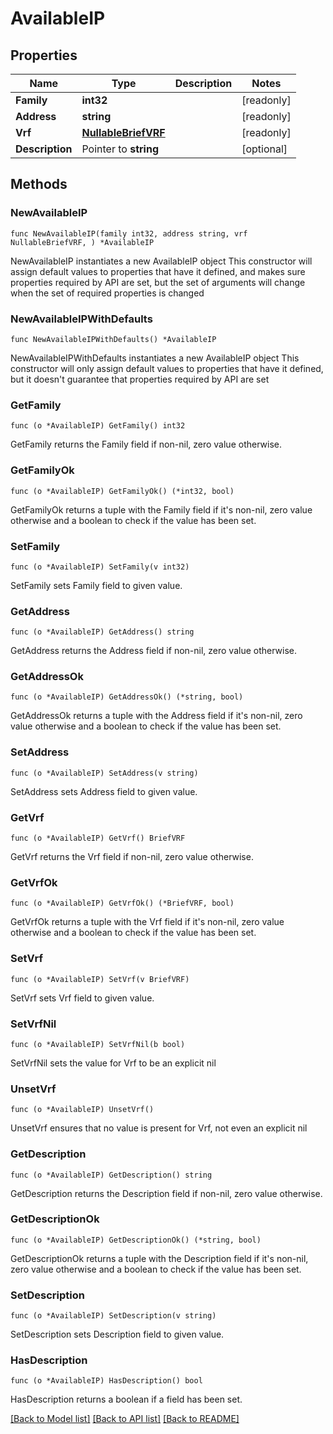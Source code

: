 # AvailableIP

## Properties

Name | Type | Description | Notes
------------ | ------------- | ------------- | -------------
**Family** | **int32** |  | [readonly] 
**Address** | **string** |  | [readonly] 
**Vrf** | [**NullableBriefVRF**](BriefVRF.md) |  | [readonly] 
**Description** | Pointer to **string** |  | [optional] 

## Methods

### NewAvailableIP

`func NewAvailableIP(family int32, address string, vrf NullableBriefVRF, ) *AvailableIP`

NewAvailableIP instantiates a new AvailableIP object
This constructor will assign default values to properties that have it defined,
and makes sure properties required by API are set, but the set of arguments
will change when the set of required properties is changed

### NewAvailableIPWithDefaults

`func NewAvailableIPWithDefaults() *AvailableIP`

NewAvailableIPWithDefaults instantiates a new AvailableIP object
This constructor will only assign default values to properties that have it defined,
but it doesn't guarantee that properties required by API are set

### GetFamily

`func (o *AvailableIP) GetFamily() int32`

GetFamily returns the Family field if non-nil, zero value otherwise.

### GetFamilyOk

`func (o *AvailableIP) GetFamilyOk() (*int32, bool)`

GetFamilyOk returns a tuple with the Family field if it's non-nil, zero value otherwise
and a boolean to check if the value has been set.

### SetFamily

`func (o *AvailableIP) SetFamily(v int32)`

SetFamily sets Family field to given value.


### GetAddress

`func (o *AvailableIP) GetAddress() string`

GetAddress returns the Address field if non-nil, zero value otherwise.

### GetAddressOk

`func (o *AvailableIP) GetAddressOk() (*string, bool)`

GetAddressOk returns a tuple with the Address field if it's non-nil, zero value otherwise
and a boolean to check if the value has been set.

### SetAddress

`func (o *AvailableIP) SetAddress(v string)`

SetAddress sets Address field to given value.


### GetVrf

`func (o *AvailableIP) GetVrf() BriefVRF`

GetVrf returns the Vrf field if non-nil, zero value otherwise.

### GetVrfOk

`func (o *AvailableIP) GetVrfOk() (*BriefVRF, bool)`

GetVrfOk returns a tuple with the Vrf field if it's non-nil, zero value otherwise
and a boolean to check if the value has been set.

### SetVrf

`func (o *AvailableIP) SetVrf(v BriefVRF)`

SetVrf sets Vrf field to given value.


### SetVrfNil

`func (o *AvailableIP) SetVrfNil(b bool)`

 SetVrfNil sets the value for Vrf to be an explicit nil

### UnsetVrf
`func (o *AvailableIP) UnsetVrf()`

UnsetVrf ensures that no value is present for Vrf, not even an explicit nil
### GetDescription

`func (o *AvailableIP) GetDescription() string`

GetDescription returns the Description field if non-nil, zero value otherwise.

### GetDescriptionOk

`func (o *AvailableIP) GetDescriptionOk() (*string, bool)`

GetDescriptionOk returns a tuple with the Description field if it's non-nil, zero value otherwise
and a boolean to check if the value has been set.

### SetDescription

`func (o *AvailableIP) SetDescription(v string)`

SetDescription sets Description field to given value.

### HasDescription

`func (o *AvailableIP) HasDescription() bool`

HasDescription returns a boolean if a field has been set.


[[Back to Model list]](../README.md#documentation-for-models) [[Back to API list]](../README.md#documentation-for-api-endpoints) [[Back to README]](../README.md)


